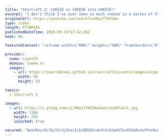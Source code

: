 ```yaml
---
title: "StarCraft 2: CHEESE vs CHEESE into CHEESE!"
excerpt: "I don't think I've ever seen so much cheese in a series of StarCraft 2. Subscribe for more videos: http://lowko.tv/youtube More professional cheese: https://goo.gl/GoJKmX  Scarlett vs Shadown in an epic series of professional StarCraft 2. While I wasn't too familiar with Shadown before this series, I"
originalUrl: https://youtube.com/watch?v=HNzyf7HCD4w
type: video
length: PT38M30S
publishedDateTime: 2018-09-19T17:42:26Z
heat: 66

featuredContent: "<iframe width=\"800\" height=\"500\" frameborder=\"0\" src=\"https://www.youtube.com/embed/HNzyf7HCD4w\" allow=\"accelerometer; autoplay; encrypted-media; gyroscope; picture-in-picture\" allowfullscreen></iframe>"

provider:
  name: LowkoTV
  domain: lowko.tv
  images:
    - url: https://smartableai.github.io/starcraft2/assets/images/organizations/lowko.tv-50x50.jpg
      width: 50
      height: 50

topics:
  - StarCraft 2

images:
  - url: https://i.ytimg.com/vi/HNzyf7HCD4w/maxresdefault.jpg
    width: 1280
    height: 720
    isCached: true

secured: "9eonRov/O/76jVV/3jZuaiI/6/BOVkE+deYv1+G3pKV7nrH3bOAs4utPov9oup/WCWOdoECuLjccgMrotuCrGfe3QbwxFLDtGiDrglGY4ga4Dad0AyubKtaDiE13SclgZq5ZSKwZDDnnbgSzoGG251wOPOAUW1/drpJU2JGZ/IZf3PM1L42YZ1hLF9BFc4JfMLxYQznK8oPZpMu8uAFa1wL9zbMargzEgfsauEPVQUQm19ReejNJkrnYo5+1ODNXSzAF4hjpZs0oi05V1CRay+ZNrbU9TNWdeunhG63OBbMNF3XAljAEZuO0w0Dr5o5evdWvkunnFQqZyRYShYpOkChxoz+BNHdHAy2AgVdZVLGBlqrlSN4zupiG0WqDI1EPrbtDSLPXpeI2FUcqUbCmr2lQwJo4Or8Cl4CyvmC0b37CrEEPxeTZcXuEZC7nGbrl;NVmOgHeO7Azmt8JAPO08ng=="
---
```


